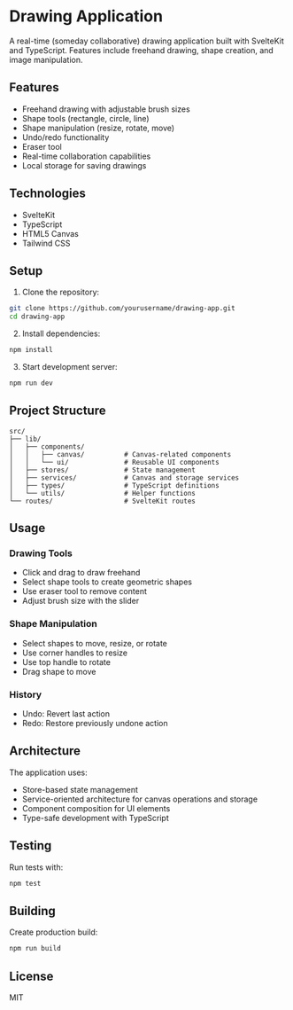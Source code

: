 # Drawing Application

A real-time (someday collaborative) drawing application built with SvelteKit and TypeScript. Features include freehand drawing, shape creation, and image manipulation.

## Features

- Freehand drawing with adjustable brush sizes
- Shape tools (rectangle, circle, line)
- Shape manipulation (resize, rotate, move)
- Undo/redo functionality
- Eraser tool
- Real-time collaboration capabilities
- Local storage for saving drawings

## Technologies

- SvelteKit
- TypeScript
- HTML5 Canvas
- Tailwind CSS

## Setup

1. Clone the repository:
```bash
git clone https://github.com/yourusername/drawing-app.git
cd drawing-app
```

2. Install dependencies:
```bash
npm install
```

3. Start development server:
```bash
npm run dev
```

## Project Structure

```
src/
├── lib/
│   ├── components/
│   │   ├── canvas/          # Canvas-related components
│   │   └── ui/              # Reusable UI components
│   ├── stores/              # State management
│   ├── services/            # Canvas and storage services
│   ├── types/               # TypeScript definitions
│   └── utils/               # Helper functions
└── routes/                  # SvelteKit routes
```

## Usage

### Drawing Tools
- Click and drag to draw freehand
- Select shape tools to create geometric shapes
- Use eraser tool to remove content
- Adjust brush size with the slider

### Shape Manipulation
- Select shapes to move, resize, or rotate
- Use corner handles to resize
- Use top handle to rotate
- Drag shape to move

### History
- Undo: Revert last action
- Redo: Restore previously undone action

## Architecture

The application uses:
- Store-based state management
- Service-oriented architecture for canvas operations and storage
- Component composition for UI elements
- Type-safe development with TypeScript

## Testing

Run tests with:
```bash
npm test
```

## Building

Create production build:
```bash
npm run build
```

## License

MIT